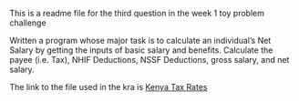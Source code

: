 
This is a readme file for the third question in the week 1 toy problem challenge 


Written a program whose major task is to calculate an individual’s Net Salary by getting the inputs of basic salary and benefits. Calculate the payee (i.e. Tax), NHIF Deductions, NSSF Deductions, gross salary, and net salary. 
 
 The link to the file used in the kra is <a href=https://www.aren.co.ke/payroll/taxrates.htm> Kenya Tax Rates </a>
